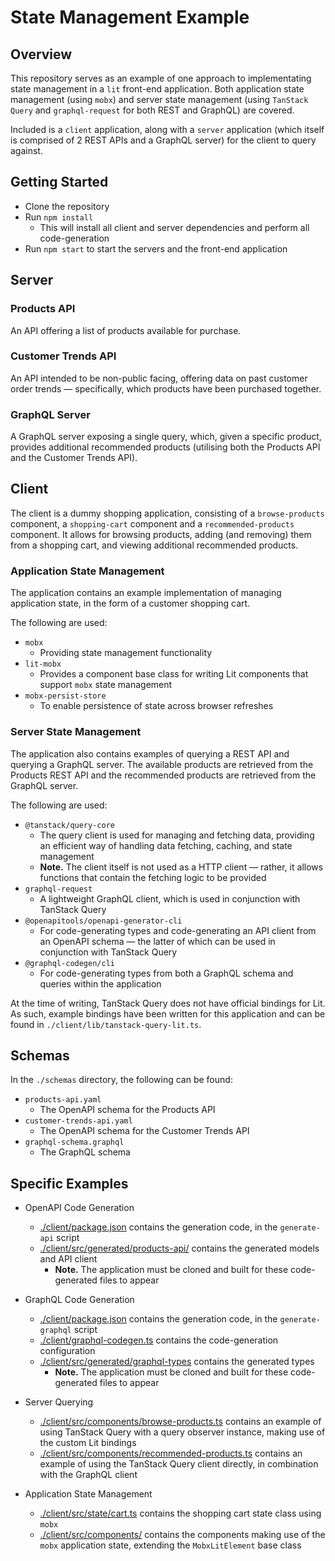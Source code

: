 # State Management Example

## Overview

This repository serves as an example of one approach to implementating state management in a `lit` front-end application. Both application state management (using `mobx`) and server state management (using `TanStack Query` and `graphql-request` for both REST and GraphQL) are covered.

Included is a `client` application, along with a `server` application (which itself is comprised of 2 REST APIs and a GraphQL server) for the client to query against.

## Getting Started

- Clone the repository
- Run `npm install`
  - This will install all client and server dependencies and perform all code-generation
- Run `npm start` to start the servers and the front-end application

## Server

### Products API

An API offering a list of products available for purchase.

### Customer Trends API

An API intended to be non-public facing, offering data on past customer order trends — specifically, which products have been purchased together.

### GraphQL Server

A GraphQL server exposing a single query, which, given a specific product, provides additional recommended products (utilising both the Products API and the Customer Trends API).

## Client

The client is a dummy shopping application, consisting of a `browse-products` component, a `shopping-cart` component and a `recommended-products` component. It allows for browsing products, adding (and removing) them from a shopping cart, and viewing additional recommended products.

### Application State Management

The application contains an example implementation of managing application state, in the form of a customer shopping cart.

The following are used:

- `mobx`
  - Providing state management functionality
- `lit-mobx`
  - Provides a component base class for writing Lit components that support `mobx` state management
- `mobx-persist-store`
  - To enable persistence of state across browser refreshes

### Server State Management

The application also contains examples of querying a REST API and querying a GraphQL server. The available products are retrieved from the Products REST API and the recommended products are retrieved from the GraphQL server.

The following are used:

- `@tanstack/query-core`
  - The query client is used for managing and fetching data, providing an efficient way of handling data fetching, caching, and state management
  - **Note.** The client itself is not used as a HTTP client — rather, it allows functions that contain the fetching logic to be provided
- `graphql-request`
  - A lightweight GraphQL client, which is used in conjunction with TanStack Query
- `@openapitools/openapi-generator-cli`
  - For code-generating types and code-generating an API client from an OpenAPI schema — the latter of which can be used in conjunction with TanStack Query
- `@graphql-codegen/cli`
  - For code-generating types from both a GraphQL schema and queries within the application

At the time of writing, TanStack Query does not have official bindings for Lit. As such, example bindings have been written for this application and can be found in `./client/lib/tanstack-query-lit.ts`.

## Schemas

In the `./schemas` directory, the following can be found:

- `products-api.yaml`
  - The OpenAPI schema for the Products API
- `customer-trends-api.yaml`
  - The OpenAPI schema for the Customer Trends API
- `graphql-schema.graphql`
  - The GraphQL schema

## Specific Examples

- OpenAPI Code Generation

  - [./client/package.json](./client/package.json) contains the generation code, in the `generate-api` script
  - [./client/src/generated/products-api/](./client/src/generated/products-api/) contains the generated models and API client 
    - **Note.** The application must be cloned and built for these code-generated files to appear

- GraphQL Code Generation

  - [./client/package.json](./client/package.json) contains the generation code, in the `generate-graphql` script
  - [./client/graphql-codegen.ts](./client/graphql-codegen.ts) contains the code-generation configuration
  - [./client/src/generated/graphql-types](./client/src/generated/graphql-types) contains the generated types
    - **Note.** The application must be cloned and built for these code-generated files to appear

- Server Querying

  - [./client/src/components/browse-products.ts](./client/src/components/browse-products.ts) contains an example of using TanStack Query with a query observer instance, making use of the custom Lit bindings
  - [./client/src/components/recommended-products.ts](./client/src/components/recommended-products.ts) contains an example of using the TanStack Query client directly, in combination with the GraphQL client

- Application State Management
  - [./client/src/state/cart.ts](./client/src/state/cart.ts) contains the shopping cart state class using `mobx`
  - [./client/src/components/](./client/src/components/) contains the components making use of the `mobx` application state, extending the `MobxLitElement` base class
